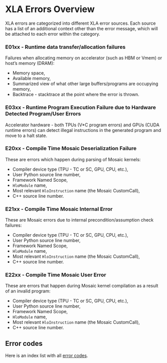 # XLA Errors Overview

XLA errors are categorized into different XLA error sources. Each source has
a list of an additional context other than the error message, which will be
attached to each error within the category.

### E01xx - Runtime data transfer/allocation failures

Failures when allocating memory on accelerator (such as HBM or Vmem) or host’s memory (DRAM):
- Memory space,
- Available memory,
- Summarized view of what other large buffers/programs are occupying memory,
- Backtrace - stacktrace at the point where the error is thrown.

### E03xx - Runtime Program Execution Failure due to Hardware Detected Program/User Errors

Accelerator hardware - both TPUs (V*C program errors) and GPUs (CUDA runtime errors)
can detect illegal instructions in the generated program and move to a halt state.

### E20xx - Compile Time Mosaic Deserialization Failure

These are errors which happen during parsing of Mosaic kernels:
- Compiler device type (TPU - TC or SC, GPU, CPU, etc.),
- User Python source line number,
- Framework Named Scope,
- `HloModule` name,
- Most relevant `HloInstruction` name (the Mosaic CustomCall),
- C++ source line number.

### E21xx - Compile Time Mosaic Internal Error

These are Mosaic errors due to internal precondition/assumption check failures:
- Compiler device type (TPU - TC or SC, GPU, CPU, etc.),
- User Python source line number,
- Framework Named Scope,
- `HloModule` name,
- Most relevant `HloInstruction` name (the Mosaic CustomCall),
- C++ source line number.

### E22xx - Compile Time Mosaic User Error

These are errors that happen during Mosaic kernel compilation as a result of
an invalid program:
- Compiler device type (TPU - TC or SC, GPU, CPU, etc.),
- User Python source line number,
- Framework Named Scope,
- `HloModule` name,
- Most relevant `HloInstruction` name (the Mosaic CustomCall),
- C++ source line number.

## Error codes

Here is an index list with all [error codes](error_codes.md).
